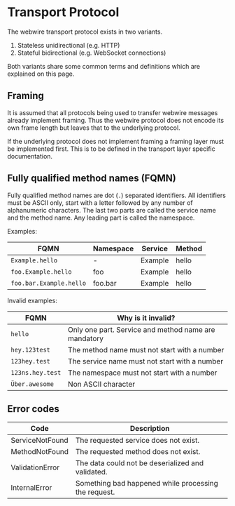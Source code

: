 # Transport Protocol

The webwire transport protocol exists in two variants.

1. Stateless unidirectional (e.g. HTTP)
2. Stateful bidirectional (e.g. WebSocket connections)

Both variants share some common terms and definitions which are
explained on this page.

## Framing

It is assumed that all protocols being used to transfer webwire messages
already implement framing. Thus the webwire protocol does not encode its
own frame length but leaves that to the underlying protocol.

If the underlying protocol does not implement framing a framing layer
must be implemented first. This is to be defined in the transport layer
specific documentation.

## Fully qualified method names (FQMN)

Fully qualified method names are dot (`.`) separated identifiers. All
identifiers must be ASCII only, start with a letter followed by any number
of alphanumeric characters. The last two parts are called the service name
and the method name. Any leading part is called the namespace.

Examples:

| FQMN | Namespace | Service | Method |
| --- | --- | --- | --- |
| `Example.hello` | - | Example | hello |
| `foo.Example.hello` | foo | Example | hello |
| `foo.bar.Example.hello` | foo.bar | Example | hello |

Invalid examples:

| FQMN | Why is it invalid? |
| --- | --- |
| `hello` | Only one part. Service and method name are mandatory |
| `hey.123test` | The method name must not start with a number |
| `123hey.test` | The service name must not start with a number |
| `123ns.hey.test` | The namespace must not start with a number |
| `Über.awesome` | Non ASCII character |

## Error codes

| Code | Description |
| --- | --- |
| ServiceNotFound | The requested service does not exist. |
| MethodNotFound | The requested method does not exist. |
| ValidationError | The data could not be deserialized and validated. |
| InternalError | Something bad happened while processing the request. |
